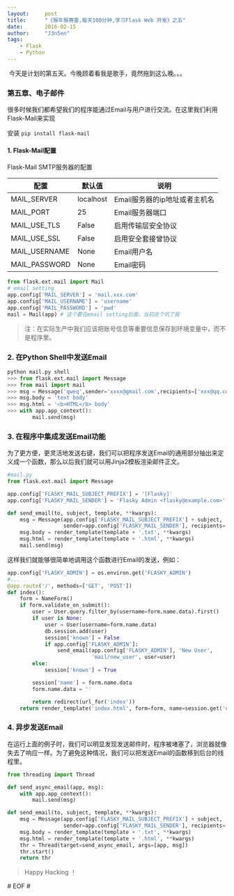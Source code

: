 ```yaml
---
layout:     post
title:      "《猴年猴赛雷,每天100分钟,学习Flask Web 开发》之五"
date:       2016-02-15
author:     "J3n5en"
tags:
    - Flask
    - Python
---
```


​		今天是计划的第五天。今晚顾着看我是歌手，竟然拖到这么晚。。。

### 第五章、电子邮件

很多时候我们都希望我们的程序能通过Email与用户进行交流。在这里我们利用Flask-Mail来实现

安装 `pip install flask-mail`

#### 1. Flask-Mail配置

Flask-Mail SMTP服务器的配置

| 配置            | 默认值       | 说明                 |
| ------------- | --------- | ------------------ |
| MAIL_SERVER   | localhost | Email服务器的ip地址或者主机名 |
| MAIL_PORT     | 25        | Email服务器端口         |
| MAIL_USE_TLS  | False     | 启用传输层安全协议          |
| MAIL_USE_SSL  | False     | 启用安全套接曾协议          |
| MAIL_USERNAME | None      | Email用户名           |
| MAIL_PASSWORD | None      | Email密码            |

``` python
from flask.ext.mail import Mail
# email setting
app.config['MAIL_SERVER'] = 'mail.xxx.com'
app.config['MAIL_USERNAME'] = 'username'
app.config['MAIL_PASSWORD'] = 'pwd'
mail = Mail(app) # 这个要在email setting后面，当初这个坑了我
```

>   注：在实际生产中我们应该把账号信息等重要信息保存到环境变量中，而不是程序里。

### 2. 在Python Shell中发送Email

``` python
python mail.py shell
>>> from flask.ext.mail import Message
>>> from mail import mail
>>> msg = Message('qweq',sender='xxxx@gmail.com',recipients=['xxx@qq.com'])
>>> msg.body = 'text body'
>>> msg.html = '<b>HTML</b> body'
>>> with app.app_context():
  		mail.send(msg)
```

### 3. 在程序中集成发送Email功能

为了更方便，更灵活地发送右键，我们可以把程序发送Email的通用部分抽出来定义成一个函数，那么以后我们就可以用Jinja2模板渲染邮件正文。

``` python
#mail.py
from flask.ext.mail import Message

app.config['FLASKY_MAIL_SUBJECT_PREFIX'] = '[Flasky]'
app.config['FLASKY_MAIL_SENDER'] = 'Flasky Admin <flasky@example.com>'

def send_email(to, subject, template, **kwargs):
    msg = Message(app.config['FLASKY_MAIL_SUBJECT_PREFIX'] + subject,
                  sender=app.config['FLASKY_MAIL_SENDER'], recipients=[to])
    msg.body = render_template(template + '.txt', **kwargs)
    msg.html = render_template(template + '.html', **kwargs)
    mail.send(msg)
```

这样我们就能够很简单地调用这个函数进行Email的发送，例如：

``` python
app.config['FLASKY_ADMIN'] = os.environ.get('FLASKY_ADMIN')
#...
@app.route('/', methods=['GET', 'POST'])
def index():
    form = NameForm()
    if form.validate_on_submit():
        user = User.query.filter_by(username=form.name.data).first()
        if user is None:
            user = User(username=form.name.data)
            db.session.add(user)
            session['known'] = False
            if app.config['FLASKY_ADMIN']:
                send_email(app.config['FLASKY_ADMIN'], 'New User',
                           'mail/new_user', user=user)
        else:
            session['known'] = True

        session['name'] = form.name.data
        form.name.data = ''

        return redirect(url_for('index'))
    return render_template('index.html', form=form, name=session.get('name'), known=session.get('known', False))
```

### 4. 异步发送Email

在运行上面的例子时，我们可以明显发现发送邮件时，程序被堵塞了，浏览器就像失去了响应一样。为了避免这种情况，我们可以把发送Email的函数移到后台的线程里。

``` python
from threading import Thread

def send_async_email(app, msg):
    with app.app_context():
        mail.send(msg)

def send_email(to, subject, template, **kwargs):
    msg = Message(app.config['FLASKY_MAIL_SUBJECT_PREFIX'] + subject,
                  sender=app.config['FLASKY_MAIL_SENDER'], recipients=[to])
    msg.body = render_template(template + '.txt', **kwargs)
    msg.html = render_template(template + '.html', **kwargs)
    thr = Thread(target=send_async_email, args=[app, msg])
    thr.start()
    return thr
```

>   Happy Hacking ！

\# EOF \#